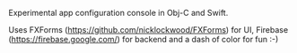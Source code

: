 Experimental app configuration console in Obj-C and Swift.

Uses 
 FXForms (https://github.com/nicklockwood/FXForms) for UI, 
 Firebase (https://firebase.google.com/) for backend
 and a dash of color for fun :-)

